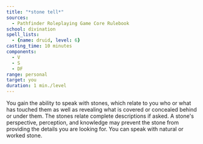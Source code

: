 ```yaml
---
title: "*stone tell*"
sources:
  - Pathfinder Roleplaying Game Core Rulebook
school: divination
spell_lists:
  - {name: druid, level: 6}
casting_time: 10 minutes
components:
  - V
  - S
  - DF
range: personal
target: you
duration: 1 min./level
---
```


You gain the ability to speak with stones, which relate to you who or what has touched them as well as revealing what is covered or concealed behind or under them. The stones relate complete descriptions if asked. A stone's perspective, perception, and knowledge may prevent the stone from providing the details you are looking for. You can speak with natural or worked stone.

